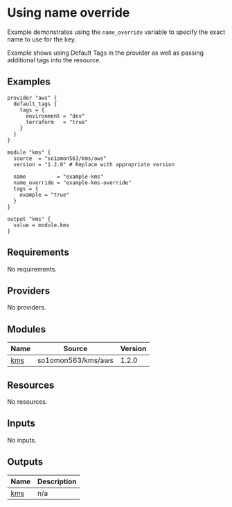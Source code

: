 # Using name override

Example demonstrates using the `name_override` variable to specify the exact name to use for the key.

Example shows using Default Tags in the provider as well as passing additional tags into the resource.
<!-- BEGINNING OF PRE-COMMIT-TERRAFORM DOCS HOOK -->


## Examples

```hcl
provider "aws" {
  default_tags {
    tags = {
      environment = "dev"
      terraform   = "true"
    }
  }
}

module "kms" {
  source  = "so1omon563/kms/aws"
  version = "1.2.0" # Replace with appropriate version

  name          = "example-kms"
  name_override = "example-kms-override"
  tags = {
    example = "true"
  }
}

output "kms" {
  value = module.kms
}
```

## Requirements

No requirements.

## Providers

No providers.

## Modules

| Name | Source | Version |
|------|--------|---------|
| <a name="module_kms"></a> [kms](#module\_kms) | so1omon563/kms/aws | 1.2.0 |

## Resources

No resources.

## Inputs

No inputs.

## Outputs

| Name | Description |
|------|-------------|
| <a name="output_kms"></a> [kms](#output\_kms) | n/a |


<!-- END OF PRE-COMMIT-TERRAFORM DOCS HOOK -->
